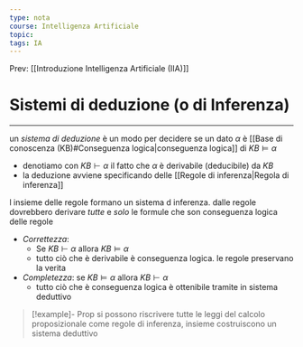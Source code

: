 ```yaml
---
type: nota
course: Intelligenza Artificiale
topic: 
tags: IA
---
```


Prev: [[Introduzione Intelligenza Artificiale (IIA)]]

# Sistemi di deduzione (o di Inferenza)
---
un _sistema di deduzione_ è un modo per decidere se un dato $\alpha$ è [[Base di conoscenza (KB)#Conseguenza logica|conseguenza logica]] di $KB \models \alpha$
-  denotiamo con $KB \vdash \alpha$ il fatto che $\alpha$ è derivabile (deducibile) da $KB$ 
- la deduzione avviene specificando delle [[Regole di inferenza|Regola di inferenza]]

l insieme delle regole formano un sistema d inferenza. dalle regole dovrebbero derivare _tutte_ e _solo_ le formule che son conseguenza logica delle regole


- _Correttezza_: 
	- Se $KB \vdash \alpha$ allora $KB \models \alpha$
	- tutto ciò che è derivabile è conseguenza logica. le regole preservano la verita
- _Completezza_: se $KB \models \alpha$ allora $KB \vdash \alpha$
	- tutto ciò che è conseguenza logica è ottenibile tramite in sistema deduttivo 

>[!example]- Prop
> si possono riscrivere tutte le leggi del calcolo proposizionale come regole di inferenza, insieme costruiscono un sistema deduttivo

